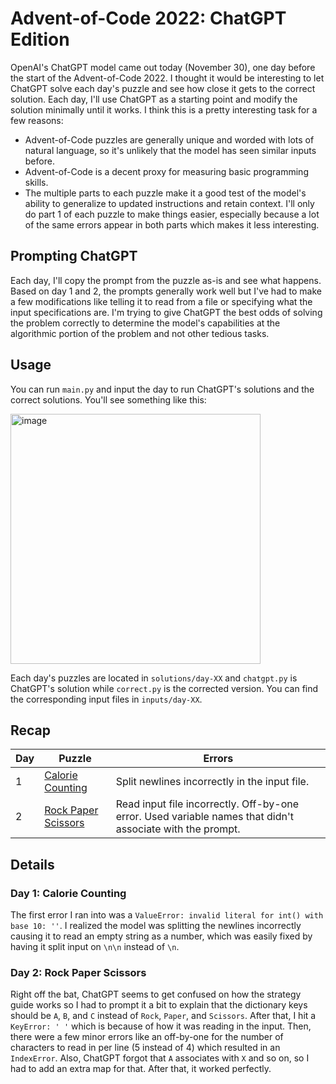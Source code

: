 # Advent-of-Code 2022: ChatGPT Edition
OpenAI's ChatGPT model came out today (November 30), one day before the start of the Advent-of-Code 2022. I thought it would be interesting to let ChatGPT solve each day's puzzle and see how close it gets to the correct solution. Each day, I'll use ChatGPT as a starting point and modify the solution minimally until it works. I think this is a pretty interesting task for a few reasons:
- Advent-of-Code puzzles are generally unique and worded with lots of natural language, so it's unlikely that the model has seen similar inputs before.
- Advent-of-Code is a decent proxy for measuring basic programming skills.
- The multiple parts to each puzzle make it a good test of the model's ability to generalize to updated instructions and retain context.
I'll only do part 1 of each puzzle to make things easier, especially because a lot of the same errors appear in both parts which makes it less interesting.

## Prompting ChatGPT
Each day, I'll copy the prompt from the puzzle as-is and see what happens. Based on day 1 and 2, the prompts generally work well but I've had to make a few modifications like telling it to read from a file or specifying what the input specifications are. I'm trying to give ChatGPT the best odds of solving the problem correctly to determine the model's capabilities at the algorithmic portion of the problem and not other tedious tasks.

## Usage
You can run `main.py` and input the day to run ChatGPT's solutions and the correct solutions. You'll see something like this:

<img width="400" alt="image" src="https://user-images.githubusercontent.com/47067154/204980550-ad03b3e3-258b-4f4a-bbc1-a997bad9f69e.png">

Each day's puzzles are located in `solutions/day-XX` and `chatgpt.py` is ChatGPT's solution while `correct.py` is the corrected version. You can find the corresponding input files in `inputs/day-XX`.

## Recap
| Day | Puzzle | Errors |
| --- | --- | --- |
| 1 | [Calorie Counting](https://adventofcode.com/2022/day/1) | Split newlines incorrectly in the input file. |
| 2 | [Rock Paper Scissors](https://adventofcode.com/2022/day/2) | Read input file incorrectly. Off-by-one error. Used variable names that didn't associate with the prompt. |

## Details

### Day 1: Calorie Counting
The first error I ran into was a `ValueError: invalid literal for int() with base 10: ''`. I realized the model was splitting the newlines incorrectly causing it to read an empty string as a number, which was easily fixed by having it split input on `\n\n` instead of `\n`.

### Day 2: Rock Paper Scissors
Right off the bat, ChatGPT seems to get confused on how the strategy guide works so I had to prompt it a bit to explain that the dictionary keys should be `A`, `B`, and `C` instead of `Rock`, `Paper`, and `Scissors`. After that, I hit a `KeyError: ' '` which is because of how it was reading in the input. Then, there were a few minor errors like an off-by-one for the number of characters to read in per line (5 instead of 4) which resulted in an `IndexError`. Also, ChatGPT forgot that `A` associates with `X` and so on, so I had to add an extra map for that. After that, it worked perfectly.
